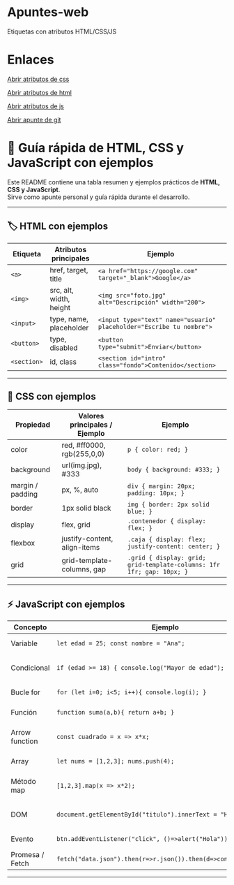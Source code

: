 # Apuntes-web
Etiquetas con atributos HTML/CSS/JS

# Enlaces
[Abrir atributos de css](./atributos_css.pdf)

[Abrir atributos de html](./atributos_html.pdf)

[Abrir atributos de js](./atributos_js.pdf)

[Abrir apunte de git](./apunte_git_basico.md)




# 📘 Guía rápida de HTML, CSS y JavaScript con ejemplos

Este README contiene una tabla resumen y ejemplos prácticos de **HTML, CSS y JavaScript**.  
Sirve como apunte personal y guía rápida durante el desarrollo.

---

## 🏷️ HTML con ejemplos

| Etiqueta        | Atributos principales | Ejemplo |
|-----------------|------------------------|---------|
| `<a>`           | href, target, title    | `<a href="https://google.com" target="_blank">Google</a>` |
| `<img>`         | src, alt, width, height| `<img src="foto.jpg" alt="Descripción" width="200">` |
| `<input>`       | type, name, placeholder| `<input type="text" name="usuario" placeholder="Escribe tu nombre">` |
| `<button>`      | type, disabled         | `<button type="submit">Enviar</button>` |
| `<section>`     | id, class              | `<section id="intro" class="fondo">Contenido</section>` |

---

## 🎨 CSS con ejemplos

| Propiedad       | Valores principales / Ejemplo       | Ejemplo |
|-----------------|--------------------------------------|---------|
| color           | red, #ff0000, rgb(255,0,0)          | `p { color: red; }` |
| background      | url(img.jpg), #333                  | `body { background: #333; }` |
| margin / padding| px, %, auto                         | `div { margin: 20px; padding: 10px; }` |
| border          | 1px solid black                     | `img { border: 2px solid blue; }` |
| display         | flex, grid                          | `.contenedor { display: flex; }` |
| flexbox         | justify-content, align-items        | `.caja { display: flex; justify-content: center; }` |
| grid            | grid-template-columns, gap          | `.grid { display: grid; grid-template-columns: 1fr 1fr; gap: 10px; }` |

---

## ⚡ JavaScript con ejemplos

| Concepto        | Ejemplo | Descripción |
|-----------------|---------|-------------|
| Variable        | `let edad = 25; const nombre = "Ana";` | Guardar datos |
| Condicional     | `if (edad >= 18) { console.log("Mayor de edad"); }` | Ejecutar según condición |
| Bucle for       | `for (let i=0; i<5; i++){ console.log(i); }` | Repetición controlada |
| Función         | `function suma(a,b){ return a+b; }` | Bloque reutilizable |
| Arrow function  | `const cuadrado = x => x*x;` | Sintaxis corta de función |
| Array           | `let nums = [1,2,3]; nums.push(4);` | Lista de valores |
| Método map      | `[1,2,3].map(x => x*2);` | Operar sobre un array |
| DOM             | `document.getElementById("titulo").innerText = "Hola!";` | Cambiar HTML desde JS |
| Evento          | `btn.addEventListener("click", ()=>alert("Hola"));` | Responder a usuario |
| Promesa / Fetch | `fetch("data.json").then(r=>r.json()).then(d=>console.log(d));` | Código asincrónico |

---

